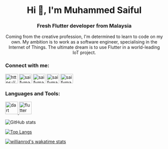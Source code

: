<h1 align="center">Hi 👋, I'm Muhammed Saiful</h1>
<h3 align="center">Fresh Flutter developer from Malaysia</h3>

<p align="center">Coming from the creative profession, I'm determined to learn to code on my own. My ambition is to work as a software engineer, specialising in the Internet of Things. The ultimate dream is to use Flutter in a world-leading IoT project.</p>

<h3 align="left">Connect with me:</h3>
<p align="left">
<a href="https://discord.gg/https://discord.com/users/428853827282927636" target="blank"><img align="center" src="https://raw.githubusercontent.com/rahuldkjain/github-profile-readme-generator/master/src/images/icons/Social/discord.svg" alt="https://discord.com/users/428853827282927636" height="30" width="40" /></a>
<a href="https://twitter.com/saifymatteo" target="blank"><img align="center" src="https://raw.githubusercontent.com/rahuldkjain/github-profile-readme-generator/master/src/images/icons/Social/twitter.svg" alt="saifymatteo" height="30" width="40" /></a>
<a href="https://linkedin.com/in/saifymatteo" target="blank"><img align="center" src="https://raw.githubusercontent.com/rahuldkjain/github-profile-readme-generator/master/src/images/icons/Social/linked-in-alt.svg" alt="saifymatteo" height="30" width="40" /></a>
<a href="https://fb.com/saifymatteo" target="blank"><img align="center" src="https://raw.githubusercontent.com/rahuldkjain/github-profile-readme-generator/master/src/images/icons/Social/facebook.svg" alt="saifymatteo" height="30" width="40" /></a>
<a href="https://instagram.com/saifymatteo" target="blank"><img align="center" src="https://raw.githubusercontent.com/rahuldkjain/github-profile-readme-generator/master/src/images/icons/Social/instagram.svg" alt="saifymatteo" height="30" width="40" /></a>
</p>

<a>
</a>

<h3 align="left">Languages and Tools:</h3>
<p align="left"> <a href="https://dart.dev" target="_blank" rel="noreferrer"> <img src="https://www.vectorlogo.zone/logos/dartlang/dartlang-icon.svg" alt="dart" width="40" height="40"/> </a> <a href="https://flutter.dev" target="_blank" rel="noreferrer"> <img src="https://www.vectorlogo.zone/logos/flutterio/flutterio-icon.svg" alt="flutter" width="40" height="40"/> </a> </p>

![GitHub stats](https://github-readme-stats.vercel.app/api?username=saifymatteo&show_icons=true&theme=github_dark)

[![Top Langs](https://github-readme-stats.vercel.app/api/top-langs/?username=saifymatteo&layout=compact)](https://github.com/anuraghazra/github-readme-stats)

[![willianrod's wakatime stats](https://github-readme-stats.vercel.app/api/wakatime?username=saifymatteo)](https://github.com/anuraghazra/github-readme-stats)
